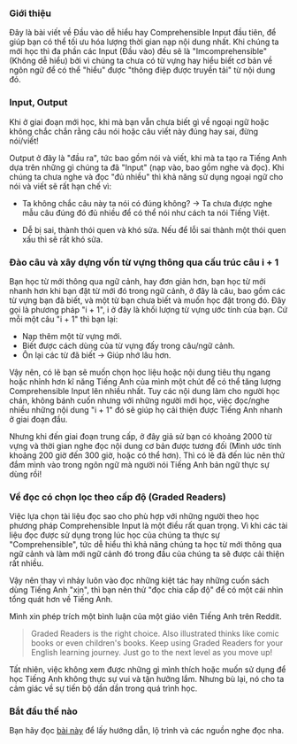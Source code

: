 ### Giới thiệu

Đây là bài viết về Đầu vào dễ hiểu hay Comprehensible Input đầu tiên, để giúp bạn có thể tối ưu hóa lượng thời gian nạp nội dung nhất. Khi chúng ta mới học thì đa phần các Input (Đầu vào) đều sẽ là "Imcomprehensible" (Không dễ hiểu) bởi vì chúng ta chưa có từ vựng hay hiểu biết cơ bản về ngôn ngữ để có thể "hiểu" được "thông điệp được truyền tải" từ nội dung đó.

### Input, Output

Khi ở giai đoạn mới học, khi mà bạn vẫn chưa biết gì về ngoại ngữ hoặc không chắc chắn rằng câu nói hoặc câu viết này đúng hay sai, đừng nói/viết!

Output ở đây là "đầu ra", tức bao gồm nói và viết, khi mà ta tạo ra Tiếng Anh dựa trên những gì chúng ta đã "Input" (nạp vào, bao gồm nghe và đọc). Khi chúng ta chưa nghe và đọc "đủ nhiều" thì khả năng sử dụng ngoại ngữ cho nói và viết sẽ rất hạn chế vì:

- Ta không chắc câu này ta nói có đúng không? -> Ta chưa được nghe mẫu câu đúng đó đủ nhiều để có thể nói như cách ta nói Tiếng Việt.

- Dễ bị sai, thành thói quen và khó sửa. Nếu để lỗi sai thành một thói quen xấu thì sẽ rất khó sửa.

### Đào câu và xây dựng vốn từ vựng thông qua cấu trúc câu i + 1

Bạn học từ mới thông qua ngữ cảnh, hay đơn giản hơn, bạn học từ mới nhanh hơn khi bạn đặt từ mới đó trong ngữ cảnh, ở đây là câu, bao gồm các từ vựng bạn đã biết, và một từ bạn chưa biết và muốn học đặt trong đó. Đây gọi là phương pháp "i + 1", i ở đây là khối lượng từ vựng ước tính của bạn. Cứ mỗi một câu "i + 1" thì bạn lại:

- Nạp thêm một từ vựng mới.
- Biết được cách dùng của từ vựng đấy trong câu/ngữ cảnh.
- Ôn lại các từ đã biết -> Giúp nhớ lâu hơn.

Vậy nên, có lẽ bạn sẽ muốn chọn học liệu hoặc nội dung tiêu thụ ngang hoặc nhỉnh hơn kĩ năng Tiếng Anh của mình một chút để có thể tăng lượng Comprehensible Input lên nhiều nhất. Tuy các nội dung làm cho người học chán, không bánh cuốn nhưng với những người mới học, việc đọc/nghe nhiều những nội dung "i + 1" đó sẽ giúp họ cải thiện được Tiếng Anh nhanh ở giai đoạn đầu.

Nhưng khi đến giai đoạn trung cấp, ở đây giả sử bạn có khoảng 2000 từ vựng và thời gian nghe đọc nội dung cơ bản được tương đối (Mình ước tính khoảng 200 giờ đến 300 giờ, hoặc có thể hơn). Thì có lẽ đã đến lúc nên thử đắm mình vào trong ngôn ngữ mà người nói Tiếng Anh bản ngữ thực sự dùng rồi!

### Về đọc có chọn lọc theo cấp độ (Graded Readers)

Việc lựa chọn tài liệu đọc sao cho phù hợp với những người theo học phương pháp Comprehensible Input là một điều rất quan trọng. Vì khi các tài liệu đọc được sử dụng trong lúc học của chúng ta thực sự "Comprehensible", tức dễ hiểu thì khả năng chúng ta học từ mới thông qua ngữ cảnh và làm mới ngữ cảnh đó trong đầu của chúng ta sẽ được cải thiện rất nhiều.

Vậy nên thay vì nhảy luôn vào đọc những kiệt tác hay những cuốn sách dùng Tiếng Anh "xịn", thì bạn nên thử "đọc chia cấp độ" để có một cái nhìn tổng quát hơn về Tiếng Anh.

Mình xin phép trích một bình luận của một giáo viên Tiếng Anh trên Reddit.

> Graded Readers is the right choice. Also illustrated thinks like comic books or even children's books. Keep using Graded Readers for your English learning journey. Just go to the next level as you move up!

Tất nhiên, việc không xem được những gì mình thích hoặc muốn sử dụng để học Tiếng Anh không thực sự vui và tận hưởng lắm. Nhưng bù lại, nó cho ta cảm giác về sự tiến bộ dần dần trong quá trình học.


### Bắt đầu thế nào

Bạn hãy đọc [bài này](input-guide.md) để lấy hướng dẫn, lộ trình và các nguồn nghe đọc nha.